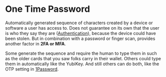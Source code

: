 # One Time Password
Automatically generated sequence of characters created by a device or software a user has access to. Does not guarantee on its own that the user is who they say they are ([Authentication](Authentication.md)), because the device could have been stolen. But in combination with a password or finger scan, provides another factor in **2FA or MFA**. 

Some generate the sequence and require the human to type them in such as the older cards that you saw folks carry in their wallet. Others could type them in automatically like the YubiKey. And still others can do both, like the OTP setting in [1Password](1Password.md).